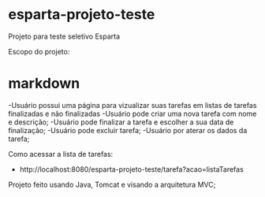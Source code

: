 # esparta-projeto-teste
Projeto para teste seletivo Esparta

Escopo do projeto:
# markdown
  -Usuário possui uma página para vizualizar suas tarefas em listas de tarefas finalizadas e não finalizadas
  -Usuário pode criar uma nova tarefa com nome e descrição;
  -Usuário pode finalizar a tarefa e escolher a sua data de finalização;
  -Usuário pode excluir tarefa;
  -Usuário por aterar os dados da tarefa;
  
Como acessar a lista de tarefas:
  - http://localhost:8080/esparta-projeto-teste/tarefa?acao=listaTarefas
  
Projeto feito usando Java, Tomcat e visando a arquitetura MVC;
